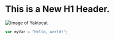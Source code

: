 # This is a New H1 Header.

![Image of Yaktocat](https://octodex.github.com/images/yaktocat.png)

``` javascript
var myVar = "Hello, world!";
```
